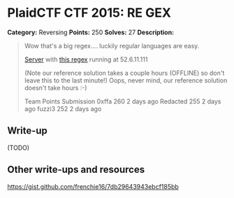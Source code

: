 # PlaidCTF CTF 2015: RE GEX

**Category:** Reversing
**Points:** 250
**Solves:** 27
**Description:**

> Wow that's a big regex.... luckily regular languages are easy.
> 
> [Server](http://play.plaidctf.com/files/re_gex_62d057a9a99036ae4ca64d84e02b4833.py) with [this regex](http://play.plaidctf.com/files/regex_57f2cf49f6a354b4e8896c57a4e3c973.txt) running at 52.6.11.111
> 
> (Note our reference solution takes a couple hours (OFFLINE) so don't leave this to the last minute!) Oops, never mind, our reference solution doesn't take hours :-)
> 
> 
> Team	Points	Submission
> 0xffa	260	2 days ago
> Redacted	255	2 days ago
> fuzzi3	252	2 days ago

## Write-up

(TODO)

## Other write-ups and resources

https://gist.github.com/frenchie16/7db29643943ebcf185bb
